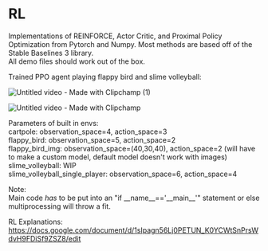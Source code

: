 # RL

Implementations of REINFORCE, Actor Critic, and Proximal Policy Optimization from Pytorch and Numpy. Most methods are based off of the Stable Baselines 3 library.     
All demo files should work out of the box.
           
           
Trained PPO agent playing flappy bird and slime volleyball:     

![Untitled video - Made with Clipchamp (1)](https://github.com/user-attachments/assets/ef0a4d8b-bafd-406a-9028-88e794814334)
           
![Untitled video - Made with Clipchamp](https://github.com/user-attachments/assets/4b3f1469-c287-4c1a-9070-da5fb07fbaf9)           
           

Parameters of built in envs:           
cartpole: observation_space=4, action_space=3           
flappy_bird: observation_space=5, action_space=2           
flappy_bird_img: observation_space=(40,30,40), action_space=2   (will have to make a custom model, default model doesn't work with images)                 
slime_volleyball: WIP           
slime_volleyball_single_player: observation_space=6, action_space=4  

Note:      
Main code *has* to be put into an "if \_\_name__=='\_\_main__'" statement or else multiprocessing will throw a fit.

RL Explanations: 
https://docs.google.com/document/d/1sIpagn56Lj0PETUN_K0YCWtSnPrsWdvH9FDiSf9ZSZ8/edit
